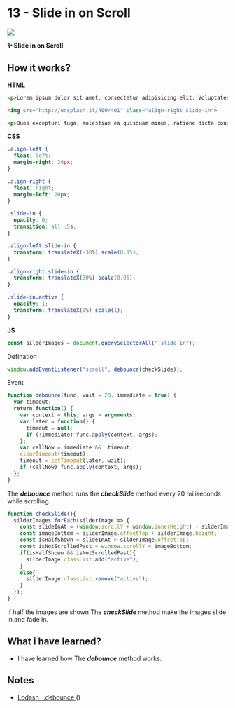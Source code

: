 # 13 - Slide in on Scroll

![](https://github.com/erhanersoz/JavaScript30/blob/master/Screenshots/demo_13.gif?raw=true)

**:sparkles: Slide in on Scroll**

## How it works?

**HTML**

```html
<p>Lorem ipsum dolor sit amet, consectetur adipisicing elit. Voluptates, deserunt facilis et iste corrupti omnis tenetur est. Iste ut est dicta dolor itaque adipisci, dolorum minima, veritatis earum provident error molestias. Ratione magni illo sint vel velit ut excepturi consectetur suscipit, earum modi accusamus voluptatem nostrum, praesentium numquam, reiciendis voluptas sit id quisquam. Consequatur in quis reprehenderit modi perspiciatis necessitatibus saepe, quidem, suscipit iure natus dignissimos ipsam, eligendi deleniti accusantium, rerum quibusdam fugit perferendis et optio recusandae sed ratione.</p>

<img src="http://unsplash.it/400/401" class="align-right slide-in">

<p>Quos excepturi fuga, molestiae ea quisquam minus, ratione dicta consectetur officia omnis, doloribus voluptatibus? Veniam ipsum veritatis architecto, provident quas consequatur doloremque quam quidem earum expedita, ad delectus voluptatum, omnis praesentium nostrum qui aspernatur ea eaque adipisci et cumque ab? Ea voluptatum dolore itaque odio. Eius minima distinctio harum, officia ab nihil exercitationem. Tempora rem nemo nam temporibus molestias facilis minus ipsam quam doloribus consequatur debitis nesciunt tempore officiis aperiam quisquam, molestiae voluptates cum, fuga culpa.</p>
```

**CSS**

```css
.align-left {
  float: left;
  margin-right: 20px;
}

.align-right {
  float: right;
  margin-left: 20px;
}

.slide-in {
  opacity: 0;
  transition: all .5s;
}

.align-left.slide-in {
  transform: translateX(-30%) scale(0.95);
}

.align-right.slide-in {
  transform: translateX(30%) scale(0.95);
}

.slide-in.active {
  opacity: 1;
  transform: translateX(0%) scale(1);
}
```



**JS**

```js
const silderImages = document.querySelectorAll(".slide-in");
```
Defination

```js
window.addEventListener("scroll", debounce(checkSlide));
```
Event

```js
function debounce(func, wait = 20, immediate = true) {
  var timeout;
  return function() {
    var context = this, args = arguments;
    var later = function() {
      timeout = null;
      if (!immediate) func.apply(context, args);
    };
    var callNow = immediate && !timeout;
    clearTimeout(timeout);
    timeout = setTimeout(later, wait);
    if (callNow) func.apply(context, args);
  };
}
```
The ***debounce*** method runs the ***checkSlide*** method every 20 miliseconds while scrolling.
 

```js
function checkSlide(){
  silderImages.forEach(silderImage => {
    const slideInAt = (window.scrollY + window.innerHeight) - silderImage.height / 2;
    const imageBottom = silderImage.offsetTop + silderImage.height;
    const isHalfShown = slideInAt > silderImage.offsetTop;
    const isNotScrolledPast = window.scrollY < imageBottom;
    if(isHalfShown && isNotScrolledPast){
      silderImage.classList.add("active");
    }
    else{
      silderImage.classList.remove("active");
    }
  });
}
```
if half the images are shown The ***checkSlide*** method make the images slide in and fade in.


## What i have learned?

- I have learned how The ***debounce*** method works.

## Notes

- [Lodash _.debounce \(\)](https://lodash.com/docs/4.17.15#debounce)
